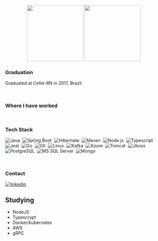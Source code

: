 <div align="center">
  <img height="180em" src="https://github-readme-stats.vercel.app/api?username=vyctorhff&show_icons=true&theme=gruvbox"/>
  <img height="180em" src="https://github-readme-stats.vercel.app/api/top-langs/?username=vyctorhff&theme=gruvbox"/>
</div>


### Graduation
Graduated at Cefet-RN in 2017, Brazil.


<br>

### Where I have worked

<br>

### Tech Stack
![Java](https://img.shields.io/badge/java--green?style=flat&logo=openjdk)&nbsp;
![Spring Boot](https://img.shields.io/badge/java-Spring%20Boot-green?style=flat&logo=openjdk)&nbsp;
![Hibernate](https://img.shields.io/badge/java-Hibernate-green?style=flat&logo=openjdk)&nbsp;
![Maven](https://img.shields.io/badge/java-Maven-green?style=flat&logo=openjdk)&nbsp;
![Node.js](https://img.shields.io/badge/javascript-Node.js-05122A?style=flat&logo=node.js)&nbsp;
![Typescript](https://img.shields.io/badge/javascript-Typescript-blck?style=flat&logo=typescript)&nbsp;
![Jest](https://img.shields.io/badge/javascript-Jest-05122A?style=flat&logo=javascript)&nbsp;
![Go](https://img.shields.io/badge/go--blue?style=flat&logo=go)&nbsp;
![Git](https://img.shields.io/badge/-Git-05122A?style=flat&logo=git)&nbsp;
![Linux](https://img.shields.io/badge/mongo--blue?style=flat&logo=linux)&nbsp;
![Kafka](https://img.shields.io/badge/kafka--blue?style=flat&logo=kafka)&nbsp;
![Azure](https://img.shields.io/badge/azure--blue?style=flat&logo=kafka)&nbsp;
![Tomcat](https://img.shields.io/badge/tomcat--blue?style=flat&logo=kafka)&nbsp;
![Jboss](https://img.shields.io/badge/jboss--blue?style=flat&logo=kafka)&nbsp;
![PostgreSQL](https://img.shields.io/badge/-PostgreSQL-orange?style=flat&logo=postgresql)&nbsp;
![MS SQL Server](https://img.shields.io/badge/-PostgreSQL-orange?style=flat&logo=microsoftsqlserver)&nbsp;
![Mongo](https://img.shields.io/badge/mongo--blue?style=flat&logo=mongo)&nbsp;

<br>

### Contact
<a href="www.linkedin.com/in/victor-hugo-ferreira-de-figueiredo-522b0aba" target="_blank">
  <img align="center" src="https://img.shields.io/badge/-linkedin-05122A?style=flat&logo=linkedin" alt="linkedin"/>
</a>

<br>

## Studying

- NodeJS
- Typescrypt
- Docker/kubernates
- AWS
- gRPC
